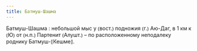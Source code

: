 ```yaml
---
title: Батмуш-Шашма
---
```


Батмуш-Шашма
: небольшой мыс у ⦅вост.⦆ подножия ⦅г.⦆ Аю-Даг, в 1 км к ⦅Ю⦆ от ⦅н.п.⦆ Партенит ⦅Алушт.⦆ – по расположенному неподалеку роднику Батмуш-⟦Кешме⟧.
